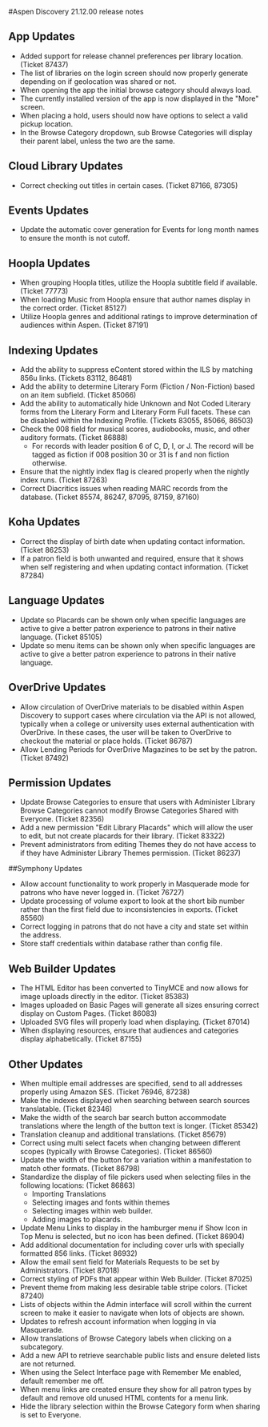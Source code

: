 #Aspen Discovery 21.12.00 release notes
## App Updates
- Added support for release channel preferences per library location. (Ticket 87437)
- The list of libraries on the login screen should now properly generate depending on if geolocation was shared or not.
- When opening the app the initial browse category should always load.
- The currently installed version of the app is now displayed in the "More" screen.
- When placing a hold, users should now have options to select a valid pickup location.
- In the Browse Category dropdown, sub Browse Categories will display their parent label, unless the two are the same.

## Cloud Library Updates
- Correct checking out titles in certain cases. (Ticket 87166, 87305)

## Events Updates
- Update the automatic cover generation for Events for long month names to ensure the month is not cutoff. 

## Hoopla Updates 
- When grouping Hoopla titles, utilize the Hoopla subtitle field if available. (Ticket 77773)
- When loading Music from Hoopla ensure that author names display in the correct order. (Ticket 85127)
- Utilize Hoopla genres and additional ratings to improve determination of audiences within Aspen. (Ticket 87191)

## Indexing Updates
- Add the ability to suppress eContent stored within the ILS by matching 856u links. (Tickets 83112, 86481)
- Add the ability to determine Literary Form (Fiction / Non-Fiction) based on an item subfield. (Ticket 85066)
- Add the ability to automatically hide Unknown and Not Coded Literary forms from the Literary Form and Literary Form Full facets.  These can be disabled within the Indexing Profile. (Tickets 83055, 85066, 86503)
- Check the 008 field for musical scores, audiobooks, music, and other auditory formats. (Ticket 86888)
  - For records with leader position 6 of C, D, I, or J.  The record will be tagged as fiction if 008 position 30 or 31 is f and non fiction otherwise. 
- Ensure that the nightly index flag is cleared properly when the nightly index runs. (Ticket 87263)
- Correct Diacritics issues when reading MARC records from the database. (Ticket 85574, 86247, 87095, 87159, 87160)

## Koha Updates
- Correct the display of birth date when updating contact information. (Ticket 86253)
- If a patron field is both unwanted and required, ensure that it shows when self registering and when updating contact information. (Ticket 87284) 

## Language Updates
- Update so Placards can be shown only when specific languages are active to give a better patron experience to patrons in their native language. (Ticket 85105)
- Update so menu items can be shown only when specific languages are active to give a better patron experience to patrons in their native language.

## OverDrive Updates
- Allow circulation of OverDrive materials to be disabled within Aspen Discovery to support cases where circulation via the API is not allowed, typically when a college or university uses external authentication with OverDrive.  In these cases, the user will be taken to OverDrive to checkout the material or place holds. (Ticket 86787)
- Allow Lending Periods for OverDrive Magazines to be set by the patron. (Ticket 87492)

## Permission Updates
- Update Browse Categories to ensure that users with Administer Library Browse Categories cannot modify Browse Categories Shared with Everyone. (Ticket 82356)
- Add a new permission "Edit Library Placards" which will allow the user to edit, but not create placards for their library. (Ticket 83322) 
- Prevent administrators from editing Themes they do not have access to if they have Administer Library Themes permission. (Ticket 86237)

##Symphony Updates
- Allow account functionality to work properly in Masquerade mode for patrons who have never logged in. (Ticket 76727)
- Update processing of volume export to look at the short bib number rather than the first field due to inconsistencies in exports. (Ticket 85560)
- Correct logging in patrons that do not have a city and state set within the address. 
- Store staff credentials within database rather than config file.  

## Web Builder Updates
- The HTML Editor has been converted to TinyMCE and now allows for image uploads directly in the editor. (Ticket 85383)
- Images uploaded on Basic Pages will generate all sizes ensuring correct display on Custom Pages. (Ticket 86083)
- Uploaded SVG files will properly load when displaying. (Ticket 87014)
- When displaying resources, ensure that audiences and categories display alphabetically. (Ticket 87155)

## Other Updates
- When multiple email addresses are specified, send to all addresses properly using Amazon SES. (Ticket 76946, 87238)
- Make the indexes displayed when searching between search sources translatable. (Ticket 82346)
- Make the width of the search bar search button accommodate translations where the length of the button text is longer. (Ticket 85342)
- Translation cleanup and additional translations. (Ticket 85679)
- Correct using multi select facets when changing between different scopes (typically with Browse Categories). (Ticket 86560)
- Update the width of the button for a variation within a manifestation to match other formats. (Ticket 86798)
- Standardize the display of file pickers used when selecting files in the following locations: (Ticket 86863)
  - Importing Translations
  - Selecting images and fonts within themes
  - Selecting images within web builder.
  - Adding images to placards.
- Update Menu Links to display in the hamburger menu if Show Icon in Top Menu is selected, but no icon has been defined. (Ticket 86904)
- Add additional documentation for including cover urls with specially formatted 856 links. (Ticket 86932)
- Allow the email sent field for Materials Requests to be set by Administrators. (Ticket 87018)
- Correct styling of PDFs that appear within Web Builder. (Ticket 87025)
- Prevent theme from making less desirable table stripe colors. (Ticket 87240)
- Lists of objects within the Admin interface will scroll within the current screen to make it easier to navigate when lots of objects are shown.
- Updates to refresh account information when logging in via Masquerade. 
- Allow translations of Browse Category labels when clicking on a subcategory. 
- Add a new API to retrieve searchable public lists and ensure deleted lists are not returned. 
- When using the Select Interface page with Remember Me enabled, default remember me off.
- When menu links are created ensure they show for all patron types by default and remove old unused HTML contents for a menu link. 
- Hide the library selection within the Browse Category form when sharing is set to Everyone.